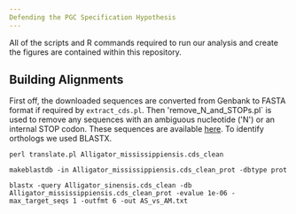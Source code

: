 ```yaml
---
Defending the PGC Specification Hypothesis
---
```


All of the scripts and R commands required to run our analysis and create the figures are contained within this repository. 

## Building Alignments

First off, the downloaded sequences are converted from Genbank to FASTA format if required by `extract_cds.pl`. Then 'remove_N_and_STOPs.pl` is used to remove any sequences with an ambiguous nucleotide ('N') or an internal STOP codon. These sequences are available [here](Sequences/). To identify orthologs we used BLASTX.

```
perl translate.pl Alligator_mississippiensis.cds_clean

makeblastdb -in Alligator_mississippiensis.cds_clean_prot -dbtype prot

blastx -query Alligator_sinensis.cds_clean -db Alligator_mississippiensis.cds_clean_prot -evalue 1e-06 -max_target_seqs 1 -outfmt 6 -out AS_vs_AM.txt
``` 
